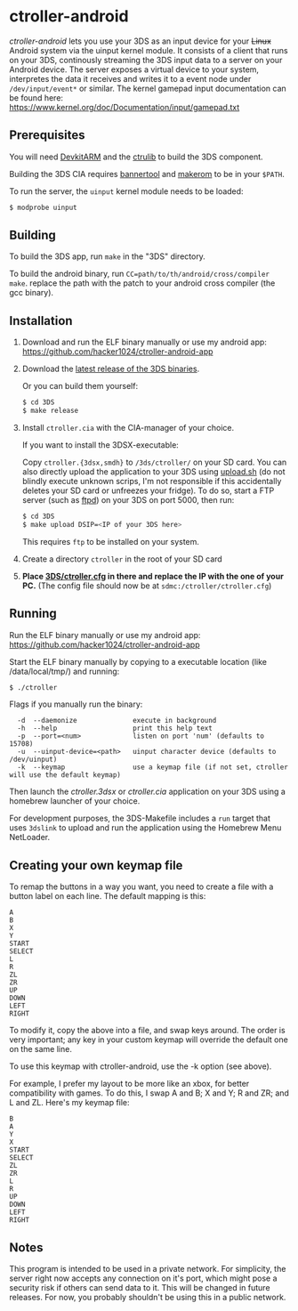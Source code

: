 # ctroller-android

*ctroller-android* lets you use your 3DS as an input device for your ~~Linux~~ Android system via
the uinput kernel module. It consists of a client that runs on your 3DS,
continously streaming the 3DS input data to a server on your Android device. The server
exposes a virtual device to your system, interpretes the data it receives and
writes it to a event node under `/dev/input/event*` or similar. The kernel gamepad input documentation can be found here: https://www.kernel.org/doc/Documentation/input/gamepad.txt

## Prerequisites

You will need
[DevkitARM](https://sourceforge.net/projects/devkitpro/files/devkitARM/) and the
[ctrulib](https://github.com/smealum/ctrulib) to build the 3DS component.

Building the 3DS CIA requires
[bannertool](https://github.com/Steveice10/bannertool) and
[makerom](https://github.com/profi200/Project_CTR/tree/master/makerom)
to be in your `$PATH`.

To run the server, the `uinput` kernel module needs to be loaded:

```bash
$ modprobe uinput
```

## Building

To build the 3DS app, run `make` in the "3DS" directory.

To build the android binary, run `CC=path/to/th/android/cross/compiler make`. replace the path with the patch to your android cross compiler (the gcc binary).

## Installation
1. Download and run the ELF binary manually or use my android app: https://github.com/hacker1024/ctroller-android-app


2. Download the [latest release of the 3DS
   binaries](https://github.com/phijor/ctroller/releases/latest).

   Or you can build them yourself:
   ```bash
   $ cd 3DS
   $ make release
   ```

3. Install `ctroller.cia` with the CIA-manager of your choice.

   If you want to install the 3DSX-executable:

   Copy `ctroller.{3dsx,smdh}` to `/3ds/ctroller/` on your SD card. You can also
   directly upload the application to your 3DS using
   [upload.sh](./3DS/upload.sh) (do not blindly execute unknown scrips, I'm not
   responsible if this accidentally deletes your SD card or unfreezes your
   fridge).  To do so, start a FTP server (such as
   [ftpd](https://github.com/mtheall/ftpd)) on your 3DS on port 5000, then run:
   ```bash
   $ cd 3DS
   $ make upload DSIP=<IP of your 3DS here>
   ```
   This requires `ftp` to be installed on your system.

4. Create a directory `ctroller` in the root of your SD card

5. **Place [3DS/ctroller.cfg](./3DS/ctroller.cfg) in there and replace the IP
   with the one of your PC.** (The config file should now be at
   `sdmc:/ctroller/ctroller.cfg`)

## Running

Run the ELF binary manually or use my android app: https://github.com/hacker1024/ctroller-android-app

Start the ELF binary manually by copying to a executable location (like /data/local/tmp/) and running:
```bash
$ ./ctroller
```

Flags if you manually run the binary:
```
  -d  --daemonize              execute in background
  -h  --help                   print this help text
  -p  --port=<num>             listen on port 'num' (defaults to 15708)
  -u  --uinput-device=<path>   uinput character device (defaults to /dev/uinput)
  -k  --keymap                 use a keymap file (if not set, ctroller will use the default keymap)
```

Then launch the *ctroller.3dsx* or *ctroller.cia* application on your 3DS using a homebrew
launcher of your choice.

For development purposes, the 3DS-Makefile includes a `run` target that uses
`3dslink` to upload and run the application using the Homebrew Menu NetLoader.

## Creating your own keymap file
To remap the buttons in a way you want, you need to create a file with a button label on each line.
The default mapping is this:
```
A
B
X
Y
START
SELECT
L
R
ZL
ZR
UP
DOWN
LEFT
RIGHT
```
To modify it, copy the above into a file, and swap keys around. The order is very important; any key in your custom keymap will override the default one on the same line.

To use this keymap with ctroller-android, use the -k option (see above).

For example, I prefer my layout to be more like an xbox, for better compatibility with games. To do this, I swap A and B; X and Y; R and ZR; and L and ZL. Here's my keymap file:
```
B
A
Y
X
START
SELECT
ZL
ZR
L
R
UP
DOWN
LEFT
RIGHT

```

## Notes

This program is intended to be used in a private network. For simplicity, the
server right now accepts any connection on it's port, which might pose a
security risk if others can send data to it. This will be changed in future
releases. For now, you probably shouldn't be using this in a public network.
